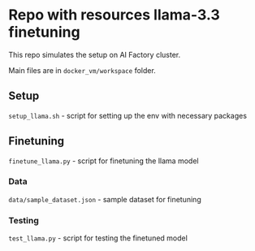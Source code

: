 # Repo with resources llama-3.3 finetuning

This repo simulates the setup on AI Factory cluster.

Main files are in `docker_vm/workspace` folder.

## Setup

`setup_llama.sh` - script for setting up the env with necessary packages

## Finetuning

`finetune_llama.py` - script for finetuning the llama model

### Data


`data/sample_dataset.json` - sample dataset for finetuning

### Testing

`test_llama.py` - script for testing the finetuned model




